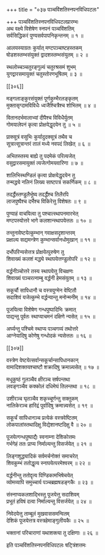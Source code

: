 +++
title = "०३७ पञ्चविंशतिस्नपनविधिपटलः"

+++
पञ्चविंशतिस्नपनविधिपटलप्रारम्भः  
अथ वक्ष्ये विशेषेण स्नपनं पञ्चविंशतिम्  
सर्वसिद्धिकरं पुण्यसर्वपापनिकृन्तनम् ॥ १ ॥


आलयस्याग्रतः कुर्यात् मण्टपञ्चाष्टहस्तकम्  
षोडशस्तम्भसंयुक्तं द्वादशस्तम्भसंयुतम् ॥ २ ॥


स्थलोच्चञ्चतुरङ्गुल्यं चतुरश्रसमं शुभम्  
युगद्वारसमायुक्तं चतुस्तोरणभूषितम् ॥ ३ ॥



[[३०६]]  

मङ्गलाङ्कुरसंयुक्तं पूर्णकुम्भैरलङ्कृतम्  
मुक्तासृग्दामविविधैः ध्वजैश्चित्रैश्च शोभितम् ॥ ४ ॥


वितानदर्भमालाभ्यां दीपैश्च विविधैर्युतम्  
गोमयालेपनं कृत्वा प्रोक्षयेद्धृदयेन तु ॥ ५ ॥


प्राक्सूत्रं वसुभिः कुर्यादुदक्सूत्रं तथैव च  
सूत्रात्सूत्रान्तरं तालं मध्ये नवपदं लिखेत् ॥ ६ ॥


अभितस्तस्य बाह्ये तु पदमेकं परित्यजेत्  
वसुद्वारसमायुक्तं त्यजेत्गोमयवारिणा ॥ ७ ॥


शालिभिस्थण्डिलं कृत्वा प्रोक्षयेद्धृदयेन तु  
तन्मद्ध्ये नलिनं लिख्य साष्टपत्रं सकर्णिकम् ॥ ८ ॥


तदर्द्धैस्तण्डुलैर्भूष्य तदर्द्धैश्च तिलैरपि  
लाजपुष्पैश्च दर्भैश्च विकिरेत्तु विशेषतः ॥ ९ ॥


पुण्याहं वाचयित्वा तु पश्चात्स्थापनमारभेत्  
मण्टपस्योत्तरे भागे कलशान्स्थापयेत्ततः ॥ १० ॥


तन्तुनावेष्टयेत्कुम्भान् गवाक्षसदृशान्तरम्  
प्रक्षाल्य सद्यमन्त्रेण कुम्भान्सर्वानधोमुखान् ॥ ११ ॥


दर्भोपरिन्यसेत्तत्र प्रोक्षयेत्पुरुषेण तु  
शिवाख्यं कलशं मद्ध्ये स्थापयेत्तण्डुलोपरि ॥ १२ ॥


वर्द्धनीञ्चोत्तरे तस्य स्थापयेत्तु विचक्षणः  
शिवाख्यं पञ्चरत्नाम्बु वर्द्धनी हेमसंयुतम् ॥ १३ ॥


सकूर्चौ सापिधानौ च वस्त्रयुग्मेन वेष्टितौ  
सदाशिवं यजेत्कुम्भे वर्द्धन्यान्तु मनोन्मनीम् ॥ १४ ॥


पूजयित्वा विशेषेण गन्धपुष्पादिभिः क्रमात्  
पाद्यन्तु पूर्वतः स्थाप्याचमनं दक्षिणे न्यसेत् ॥ १५ ॥


अर्घ्यन्तु पश्चिमे स्थाप्य पञ्चगव्यं तथोत्तरे  
आग्नेयादिषु कोणेषु गन्धोदकं न्यसेत्ततः ॥ १६ ॥



[[३०७]]  

वस्त्रेण वेष्टयेत्सर्वान्सकूर्चान्सापिधानकान्  
वामादिशक्तयश्चाष्टौ शक्रादिषु क्रमान्न्यसेत् ॥ १७ ॥


मधूकुष्ठं गुलञ्चैव क्षीरञ्च सर्षपन्तथा  
लवङ्गञ्चैव कक्कोलं दधिमेघं तिलन्तथा ॥ १८ ॥


उशीरञ्च घृतञ्चैव शकृच्चूर्णन्तु सक्तुकम्  
नालिकेरञ्च हारिद्रं पूर्वादिषु क्रमान्न्यसेत् ॥ १९ ॥


सकूर्चं सापिधानञ्च प्रत्येकं वस्त्रवेष्टितम्  
लोकपालांस्तथादिक्षु विद्येशानष्टदिक्षु वै ॥ २० ॥


पूजयेत्गन्धपुष्पाद्यैः स्वनाम्ना देशिकोत्तमः  
गर्भगेहं ततः प्राप्य निर्माल्यन्तु विसर्जयेत् ॥ २१ ॥


लिङ्गशुद्ध्यादिकं सर्वमर्चनोक्तं समाचरेत्  
शिवकुम्भं ततोद्धृत्य स्नापयेत्परमेश्वरम् ॥ २२ ॥


वर्द्धनीन्तु ततोद्दृत्य पिण्डिकामभिषेचयेत्  
व्योमव्यापि समुच्चार्य पञ्चब्रह्मषडङ्गकैः ॥ २३ ॥


संस्नाप्यकलशाद्भिस्तु पूजयेत्तु सदाशिवम्  
प्रभूतं हविषं दत्वा निर्माल्यन्तु विसर्जयेत् ॥ २४ ॥


निवेदयेत्तु ताम्बूलं मुखवाससमन्वितम्  
देशिकं पूजयेत्तत्र वस्त्रहेमाङ्गुलीयकैः ॥ २५ ॥


भक्तानां परिचाराणां यथाशक्त्या तु दक्षिणाः ॥ २६ ॥


इति पञ्चविंशतिस्नपनविधिपटलः षट्त्रिंशत्तमः  
